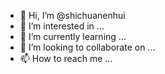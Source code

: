 - 👋 Hi, I’m @shichuanenhui
- 👀 I’m interested in ...
- 🌱 I’m currently learning ...
- 💞️ I’m looking to collaborate on ...
- 📫 How to reach me ...

<!---
shichuanenhui/shichuanenhui is a ✨ special ✨ repository because its `README.md` (this file) appears on your GitHub profile.
You can click the Preview link to take a look at your changes.
--->
